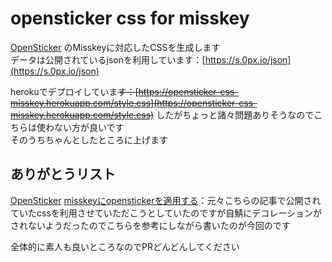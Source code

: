 # opensticker css for misskey
[OpenSticker](https://opensticker.0px.io/) のMisskeyに対応したCSSを生成します  
データは公開されているjsonを利用しています：[https://s.0px.io/json](https://s.0px.io/json)

herokuでデプロイしていま~~す：[https://opensticker-css-misskey.herokuapp.com/style.css](https://opensticker-css-misskey.herokuapp.com/style.css)~~ したがちょっと諸々問題ありそうなのでこちらは使わない方が良いです  
そのうちちゃんとしたところに上げます

<!-- ## つかいかた
Misskeyのファイルの`src/client/style.scss`の2行目（`:root`の直前）にインポートします  
自鯖のドメインをdomainパラメーターで渡してあげることで自（分と同じ）鯖の発言もデコレーションされます

以下はkkcakeの自鯖（[ms.kvche.ch](https://ms.kvche.ch)）の場合
```scss
@import url("https://opensticker-css-misskey.herokuapp.com/style.css?domain=ms.kvche.ch")
``` -->

## ありがとうリスト
[OpenSticker](https://opensticker.0px.io/)
[misskeyにopenstickerを適用する](https://www.kaias1jp.com/entry/2020/09/22/105034)：元々こちらの記事で公開されていたcssを利用させていただこうとしていたのですが自鯖にデコレーションがされないようだったのでこちらを参考にしながら書いたのが今回のです

全体的に素人も良いところなのでPRどんどんしてください